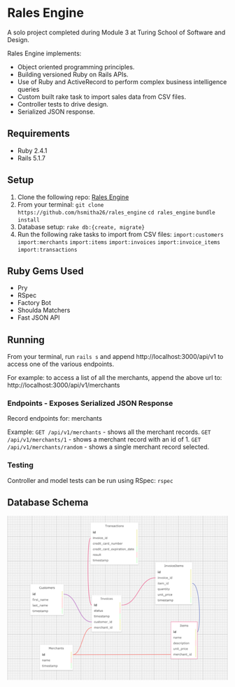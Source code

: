 # Rales Engine

A solo project completed during Module 3 at Turing School of Software and Design.

Rales Engine implements:
* Object oriented programming principles.
* Building versioned Ruby on Rails APIs.
* Use of Ruby and ActiveRecord to perform complex business intelligence queries
* Custom built rake task to import sales data from CSV files.
* Controller tests to drive design.
* Serialized JSON response.

## Requirements

* Ruby 2.4.1
* Rails 5.1.7

## Setup

1. Clone the following repo: [Rales Engine](https://github.com/hsmitha26/rales_engine)
2. From your terminal:
`git clone https://github.com/hsmitha26/rales_engine`
 `cd rales_engine`
 `bundle install`
3. Database setup:
`rake db:{create, migrate}`
4. Run the following rake tasks to import from CSV files:
`import:customers`
`import:merchants`
`import:items`
`import:invoices`
`import:invoice_items`
`import:transactions`

## Ruby Gems Used
* Pry
* RSpec
* Factory Bot
* Shoulda Matchers
* Fast JSON API

## Running
From your terminal, run `rails s` and append http://localhost:3000/api/v1 to access one of the various endpoints.

For example: to access a list of all the merchants, append the above url to:
http://localhost:3000/api/v1/merchants

### Endpoints - Exposes Serialized JSON Response
Record endpoints for: merchants

Example:
`GET /api/v1/merchants` - shows all the merchant records.
`GET /api/v1/merchants/1` - shows a merchant record with an id of 1.
`GET /api/v1/merchants/random` - shows a single merchant record selected.

### Testing
Controller and model tests can be run using RSpec:
`rspec`

## Database Schema
![alt text](db/wireframe/db_schema.png)
